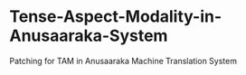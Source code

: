# Tense-Aspect-Modality-in-Anusaaraka-System
Patching for TAM in Anusaaraka Machine Translation System 
